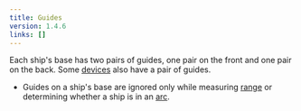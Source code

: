 ```yaml
---
title: Guides
version: 1.4.6
links: []
---
```


Each ship's base has two pairs of guides, one pair on the front and one pair on the back. Some [devices](/rules/Device) also have a pair of guides.

- Guides on a ship's base are ignored only while measuring [range](/rules/Range) or determining whether a ship is in an [arc](/rules/Arc).